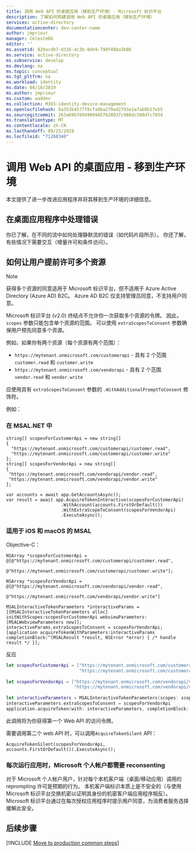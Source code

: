 ```yaml
---
title: 调用 Web API 的桌面应用（移到生产环境）- Microsoft 标识平台
description: 了解如何构建调用 Web API 的桌面应用（移到生产环境）
services: active-directory
documentationcenter: dev-center-name
author: jmprieur
manager: CelesteDG
editor: ''
ms.assetid: 820acdb7-d316-4c3b-8de9-79df48ba3b06
ms.service: active-directory
ms.subservice: develop
ms.devlang: na
ms.topic: conceptual
ms.tgt_pltfrm: na
ms.workload: identity
ms.date: 04/18/2019
ms.author: jmprieur
ms.custom: aaddev
ms.collection: M365-identity-device-management
ms.openlocfilehash: 6a353b4577f8cfa9ba279ad2793e1a7ab8b27e55
ms.sourcegitcommit: 263a69b70949099457620037c988dc590d7c7854
ms.translationtype: MT
ms.contentlocale: zh-CN
ms.lasthandoff: 09/25/2019
ms.locfileid: "71268340"
---
```

# <a name="desktop-app-that-calls-web-apis---move-to-production"></a>调用 Web API 的桌面应用 - 移到生产环境

本文提供了进一步改进应用程序并将其移到生产环境的详细信息。

## <a name="handling-errors-in-desktop-applications"></a>在桌面应用程序中处理错误

你已了解，在不同的流中如何处理静默流的错误（如代码片段所示）。 你还了解，有些情况下需要交互（增量许可和条件访问）。

## <a name="how-to-have--the-user-consent-upfront-for-several-resources"></a>如何让用户提前许可多个资源

> [!NOTE]
> 获得多个资源的同意适用于 Microsoft 标识平台，但不适用于 Azure Active Directory (Azure AD) B2C。 Azure AD B2C 仅支持管理员同意，不支持用户同意。

Microsoft 标识平台 (v2.0) 终结点不允许你一次获取多个资源的令牌。 因此，`scopes` 参数只能包含单个资源的范围。 可以使用 `extraScopesToConsent` 参数确保用户预先同意多个资源。

例如，如果你有两个资源（每个资源有两个范围）：

- `https://mytenant.onmicrosoft.com/customerapi` - 具有 2 个范围 `customer.read` 和 `customer.write`
- `https://mytenant.onmicrosoft.com/vendorapi` - 具有 2 个范围 `vendor.read` 和 `vendor.write`

应使用具有 `extraScopesToConsent` 参数的 `.WithAdditionalPromptToConsent` 修饰符。

例如：

### <a name="in-msalnet"></a>在 MSAL.NET 中

```CSharp
string[] scopesForCustomerApi = new string[]
{
  "https://mytenant.onmicrosoft.com/customerapi/customer.read",
  "https://mytenant.onmicrosoft.com/customerapi/customer.write"
};
string[] scopesForVendorApi = new string[]
{
 "https://mytenant.onmicrosoft.com/vendorapi/vendor.read",
 "https://mytenant.onmicrosoft.com/vendorapi/vendor.write"
};

var accounts = await app.GetAccountsAsync();
var result = await app.AcquireTokenInteractive(scopesForCustomerApi)
                     .WithAccount(accounts.FirstOrDefault())
                     .WithExtraScopeToConsent(scopesForVendorApi)
                     .ExecuteAsync();
```

### <a name="in-msal-for-ios-and-macos"></a>适用于 iOS 和 macOS 的 MSAL

Objective-C：

```objc
NSArray *scopesForCustomerApi = @[@"https://mytenant.onmicrosoft.com/customerapi/customer.read",
                                @"https://mytenant.onmicrosoft.com/customerapi/customer.write"];
    
NSArray *scopesForVendorApi = @[@"https://mytenant.onmicrosoft.com/vendorapi/vendor.read",
                              @"https://mytenant.onmicrosoft.com/vendorapi/vendor.write"]
    
MSALInteractiveTokenParameters *interactiveParams = [[MSALInteractiveTokenParameters alloc] initWithScopes:scopesForCustomerApi webviewParameters:[MSALWebviewParameters new]];
interactiveParams.extraScopesToConsent = scopesForVendorApi;
[application acquireTokenWithParameters:interactiveParams completionBlock:^(MSALResult *result, NSError *error) { /* handle result */ }];
```

反应

```swift
let scopesForCustomerApi = ["https://mytenant.onmicrosoft.com/customerapi/customer.read",
                            "https://mytenant.onmicrosoft.com/customerapi/customer.write"]
        
let scopesForVendorApi = ["https://mytenant.onmicrosoft.com/vendorapi/vendor.read",
                          "https://mytenant.onmicrosoft.com/vendorapi/vendor.write"]
        
let interactiveParameters = MSALInteractiveTokenParameters(scopes: scopesForCustomerApi, webviewParameters: MSALWebviewParameters())
interactiveParameters.extraScopesToConsent = scopesForVendorApi
application.acquireToken(with: interactiveParameters, completionBlock: { (result, error) in /* handle result */ })
```

此调用将为你获得第一个 Web API 的访问令牌。

需要调用第二个 web API 时，可以调用`AcquireTokenSilent` API：

```CSharp
AcquireTokenSilent(scopesForVendorApi, accounts.FirstOrDefault()).ExecuteAsync();
```

### <a name="microsoft-personal-account-requires-reconsenting-each-time-the-app-is-run"></a>每次运行应用时，Microsoft 个人帐户都需要 reconsenting

对于 Microsoft 个人帐户用户，针对每个本机客户端（桌面/移动应用）调用的 reprompting 许可是预期的行为。 本机客户端标识本质上是不安全的（与使用 Microsoft 标识平台交换机密以证明其身份的机密客户端应用程序相反）。 Microsoft 标识平台通过在每次授权应用程序时提示用户同意，为消费者服务选择缓解此安全。

## <a name="next-steps"></a>后续步骤

[!INCLUDE [Move to production common steps](../../../includes/active-directory-develop-scenarios-production.md)]
